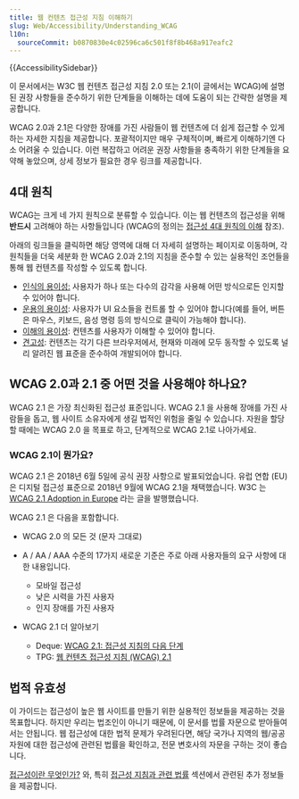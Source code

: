 ```yaml
---
title: 웹 컨텐츠 접근성 지침 이해하기
slug: Web/Accessibility/Understanding_WCAG
l10n:
  sourceCommit: b0870830e4c02596ca6c501f8f8b468a917eafc2
---
```


{{AccessibilitySidebar}}

이 문서에서는 W3C 웹 컨텐츠 접근성 지침 2.0 또는 2.1(이 글에서는 WCAG)에 설명된 권장 사항들을 준수하기 위한 단계들을 이해하는 데에 도움이 되는 간략한 설명을 제공합니다.

WCAG 2.0과 2.1은 다양한 장애를 가진 사람들이 웹 컨텐츠에 더 쉽게 접근할 수 있게 하는 자세한 지침을 제공합니다. 포괄적이지만 매우 구체적이며, 빠르게 이해하기엔 다소 어려울 수 있습니다. 이런 복잡하고 어려운 권장 사항들을 충족하기 위한 단계들을 요약해 놓았으며, 상세 정보가 필요한 경우 링크를 제공합니다.

## 4대 원칙

WCAG는 크게 네 가지 원칙으로 분류할 수 있습니다. 이는 웹 컨텐츠의 접근성을 위해 **반드시** 고려해야 하는 사항들입니다 (WCAG의 정의는 [접근성 4대 원칙의 이해](https://www.w3.org/TR/UNDERSTANDING-WCAG20/intro.html#introduction-fourprincs-head) 참조).

아래의 링크들을 클릭하면 해당 영역에 대해 더 자세히 설명하는 페이지로 이동하며, 각 원칙들을 더욱 세분화 한 WCAG 2.0과 2.1의 지침을 준수할 수 있는 실용적인 조언들을 통해 웹 컨텐츠를 작성할 수 있도록 합니다.

- [인식의 용이성:](/ko/docs/user:chrisdavidmills/Understanding_WCAG/Perceivable) 사용자가 하나 또는 다수의 감각을 사용해 어떤 방식으로든 인지할 수 있어야 합니다.
- [운용의 용이성](/ko/docs/user:chrisdavidmills/Understanding_WCAG/Operable): 사용자가 UI 요소들을 컨트롤 할 수 있어야 합니다(예를 들어, 버튼은 마우스, 키보드, 음성 명령 등의 방식으로 클릭이 가능해야 합니다).
- [이해의 용이성](/ko/docs/user:chrisdavidmills/Understanding_WCAG/Understandable): 컨텐츠를 사용자가 이해할 수 있어야 합니다.
- [견고성](/ko/docs/user:chrisdavidmills/Understanding_WCAG/Robust): 컨텐츠는 각기 다른 브라우저에서, 현재와 미래에 모두 동작할 수 있도록 널리 알려진 웹 표준을 준수하여 개발되어야 합니다.

## WCAG 2.0과 2.1 중 어떤 것을 사용해야 하나요?

WCAG 2.1 은 가장 최신화된 접근성 표준입니다. WCAG 2.1 을 사용해 장애를 가진 사람들을 돕고, 웹 사이트 소유자에게 생길 법적인 위험을 줄일 수 있습니다. 자원을 할당할 때에는 WCAG 2.0 을 목표로 하고, 단계적으로 WCAG 2.1로 나아가세요.

### WCAG 2.1이 뭔가요?

WCAG 2.1 은 2018년 6월 5일에 공식 권장 사항으로 발표되었습니다. 유럽 연합 (EU)은 디지털 접근성 표준으로 2018년 9월에 WCAG 2.1을 채택했습니다. W3C 는 [WCAG 2.1 Adoption in Europe](https://www.w3.org/blog/2018/09/wcag-2-1-adoption-in-europe/) 라는 글을 발행했습니다.

WCAG 2.1 은 다음을 포함합니다.

- WCAG 2.0 의 모든 것 (문자 그대로)
- A / AA / AAA 수준의 17가지 새로운 기준은 주로 아래 사용자들의 요구 사항에 대한 내용입니다.

  - 모바일 접근성
  - 낮은 시력을 가진 사용자
  - 인지 장애를 가진 사용자

- WCAG 2.1 더 알아보기

  - Deque: [WCAG 2.1: 접근성 지침의 다음 단계](https://www.deque.com/blog/wcag-2-1-what-is-next-for-accessibility-guidelines/)
  - TPG: [웹 컨텐츠 접근성 지침 (WCAG) 2.1](https://developer.paciellogroup.com/blog/2018/06/web-content-accessibility-guidelines-wcag-2-1/)

## 법적 유효성

이 가이드는 접근성이 높은 웹 사이트를 만들기 위한 실용적인 정보들을 제공하는 것을 목표합니다. 하지만 우리는 법조인이 아니기 때문에, 이 문서를 법률 자문으로 받아들여서는 안됩니다. 웹 접근성에 대한 법적 문제가 우려된다면, 해당 국가나 지역의 웹/공공 자원에 대한 접근성에 관련된 법률을 확인하고, 전문 변호사의 자문을 구하는 것이 좋습니다.

[접근성이란 무엇인가?](/ko/docs/Learn/Accessibility/What_is_accessibility) 와, 특히 [접근성 지침과 관련 법률](/ko/docs/Learn/Accessibility/What_is_accessibility#Accessibility_guidelines_and_the_law) 섹션에서 관련된 추가 정보들을 제공합니다.
